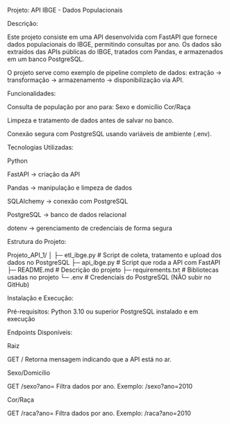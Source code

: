 Projeto: API IBGE - Dados Populacionais

Descrição:

Este projeto consiste em uma API desenvolvida com FastAPI que fornece dados populacionais do IBGE, permitindo consultas por ano.
Os dados são extraídos das APIs públicas do IBGE, tratados com Pandas, e armazenados em um banco PostgreSQL.

O projeto serve como exemplo de pipeline completo de dados: extração → transformação → armazenamento → disponibilização via API.

Funcionalidades:

Consulta de população por ano para:
    Sexo e domicílio
    Cor/Raça

Limpeza e tratamento de dados antes de salvar no banco.

Conexão segura com PostgreSQL usando variáveis de ambiente (.env).

Tecnologias Utilizadas:

Python

FastAPI → criação da API

Pandas → manipulação e limpeza de dados

SQLAlchemy → conexão com PostgreSQL

PostgreSQL → banco de dados relacional

dotenv → gerenciamento de credenciais de forma segura

Estrutura do Projeto:

Projeto_API_1/ 
│
├─ etl_ibge.py       # Script de coleta, tratamento e upload dos dados no PostgreSQL
├─ api_ibge.py       # Script que roda a API com FastAPI
├─ README.md         # Descrição do projeto
├─ requirements.txt  # Bibliotecas usadas no projeto
└─ .env              # Credenciais do PostgreSQL (NÃO subir no GitHub)

Instalação e Execução:

Pré-requisitos:
Python 3.10 ou superior
PostgreSQL instalado e em execução


Endpoints Disponíveis:

Raiz

GET /
Retorna mensagem indicando que a API está no ar.


Sexo/Domicílio

GET /sexo?ano=<ano>
Filtra dados por ano.
Exemplo: /sexo?ano=2010


Cor/Raça

GET /raca?ano=<ano>
Filtra dados por ano.
Exemplo: /raca?ano=2010